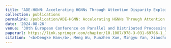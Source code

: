 ```yaml
---
title: "ADE-HGNN: Accelerating HGNNs Through Attention Disparity Exploitation"
collection: publications
permalink: /publication/ADE-HGNN: Accelerating HGNNs Through Attention Disparity Exploitation
date: '2024-08-26'
venue: '30th European Conference on Parallel and Distributed Processing (Euro-PAR'24) (CCF-B)'
paperurl: https://link.springer.com/chapter/10.1007/978-3-031-69766-1_7
citation: '<b>Dengke Han</b>, Meng Wu, Runzhen Xue, Mingyu Yan, Xiaochun Ye, and Dongrui Fan. ADE-HGNN: Accelerating HGNNs Through Attention Disparity Exploitation. In Euro-Par 2024: Parallel Processing: 30th European Conference on Parallel and Distributed Processing (Euro-Par), Madrid, Spain, August 26–30, 2024, Proceedings, Part II. Springer-Verlag, Berlin, Heidelberg, 91–106.'
---
```

